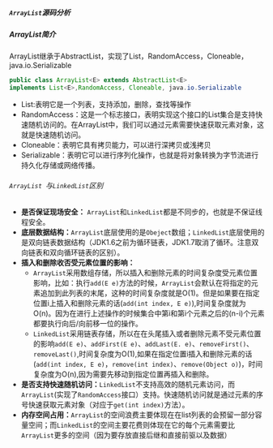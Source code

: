 

##### `ArrayList`源码分析

##### ArrayList简介
ArrayList继承于AbstractList，实现了List，RandomAccess，Cloneable，java.io.Serializable 

```java
public class ArrayList<E> extends AbstractList<E> 
implements List<E>,RandomAccess, Cloneable, java.io.Serializable

```

* List:表明它是一个列表，支持添加，删除，查找等操作
* RandomAccess：这是一个标志接口，表明实现这个接口的List集合是支持快速随机访问的。在ArrayList中，我们可以通过元素需要快速获取元素对象，这就是快速随机访问。
* Cloneable：表明它具有拷贝能力，可以进行深拷贝或浅拷贝
* Serializable：表明它可以进行序列化操作，也就是将对象转换为字节流进行持久化存储或网络传播。

###### `ArrayList `与`LinkedList`区别
* **是否保证现场安全：** `ArrayList`和`LinkedList`都是不同步的，也就是不保证线程安全。
* **底层数据结构：**`ArrayList`底层使用的是`Obeject`数组；`LinkedList`底层使用的是双向链表数据结构（JDK1.6之前为循环链表，JDK1.7取消了循环。注意双向链表和双向循环链表的区别）。
* **插入和删除收否受元素位置的影响：**
	* `ArrayList`采用数组存储，所以插入和删除元素的时间复杂度受元素位置影响，比如：执行`add(E e)`方法的时候，`ArrayList`会默认在将指定的元素追加到此列表的末尾，这种的时间复杂度就是O(1)。但是如果要在指定位置i上插入和删除元素的话(`add(int index, E e)`),时间复杂度就为O(n)。因为在进行上述操作的时候集合中第i和第i个元素之后的(n-i)个元素都要执行向后/向前移一位的操作。
	* `LinkedList`采用链表存储，所以在在头尾插入或者删除元素不受元素位置的影响`add(E e)`、`addFirst(E e)`、`addLast(E. e)`、`removeFirst()`、`removeLast()`,时间复杂度为O(1),如果在指定位置i插入和删除元素的话(`add(int index, E e)`，`remove(int index)`、`remove(Object o)`)，时间复杂度为O(n),因为需要先移动到指定位置再插入和删除。
* **是否支持快速随机访问：**`LinkedList`不支持高效的随机元素访问，而`ArrayList`(实现了`RandomAccess`接口）支持。快速随机访问就是通过元素的序号快速获取元素对象（对应于`get(int index)`方法）。
* **内存空间占用：**`ArrayList`的空间浪费主要体现在在list列表的会预留一部分容量空间；而`LinkedList`的空间主要花费则体现在它的每个元素需要比`ArrayList`更多的空间（因为要存放直接后继和直接前驱以及数据）
